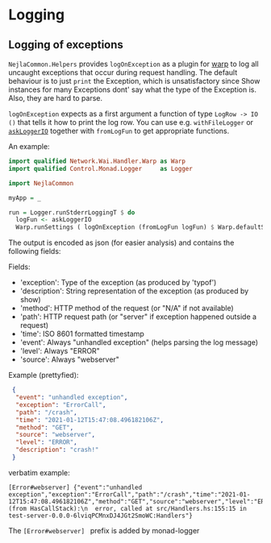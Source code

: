 # Logging
## Logging of exceptions

`NejlaCommon.Helpers` provides `logOnException` as a plugin for
[warp](https://hackage.haskell.org/package/warp) to log all uncaught exceptions
that occur during request handling. The default behaviour is to just `print` the
Exception, which is unsatisfactory since Show instances for many Exceptions
dont' say what the type of the Exception is. Also, they are hard to parse.

`logOnException` expects as a first argument a function of type `LogRow -> IO
()` that tells it how to print the log row. You can use e.g. `withFileLogger` or
[`askLoggerIO`](https://hackage.haskell.org/package/monad-logger-0.3.36/docs/Control-Monad-Logger.html#v:askLoggerIO)
together with `fromLogFun` to get appropriate functions.


An example:

```haskell
import qualified Network.Wai.Handler.Warp as Warp
import qualified Control.Monad.Logger     as Logger

import NejlaCommon

myApp = _

run = Logger.runStderrLoggingT $ do
  logFun <- askLoggerIO
  Warp.runSettings ( logOnException (fromLogFun logFun) $ Warp.defaultSettings ) myApp

```

The output is encoded as json (for easier analysis) and contains the following fields:

Fields:
  * 'exception': Type of the exception (as produced by 'typof')
  * 'description': String representation of the exception (as produced by show)
  * 'method': HTTP method of the request (or "N/A" if not available)
  * 'path': HTTP request path (or "server" if exception happened outside a request)
  * 'time': ISO 8601 formatted timestamp
  * 'event': Always "unhandled exception" (helps parsing the log message)
  * 'level': Always "ERROR"
  * 'source': Always "webserver"

Example (prettyfied):
```json
 {
  "event": "unhandled exception",
  "exception": "ErrorCall",
  "path": "/crash",
  "time": "2021-01-12T15:47:08.496182106Z",
  "method": "GET",
  "source": "webserver",
  "level": "ERROR",
  "description": "crash!"
 }
```

verbatim example:
```
[Error#webserver] {"event":"unhandled exception","exception":"ErrorCall","path":"/crash","time":"2021-01-12T15:47:08.496182106Z","method":"GET","source":"webserver","level":"ERROR","description":"crash!\nCallStack (from HasCallStack):\n  error, called at src/Handlers.hs:155:15 in test-server-0.0.0-6lviqPCMnxDJ4JGt2SmoWC:Handlers"}
```

The `[Error#webserver] ` prefix is added by monad-logger
